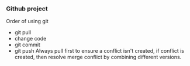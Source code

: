 ### Github project
Order of using git
- git pull
- change code
- git commit
- git push
Always pull first to ensure a conflict isn't created, if conflict is created, then resolve merge conflict by combining different versions.